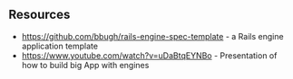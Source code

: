 ## Resources

- https://github.com/bbugh/rails-engine-spec-template - a Rails engine application template
- https://www.youtube.com/watch?v=uDaBtqEYNBo - Presentation of how to build big App with engines